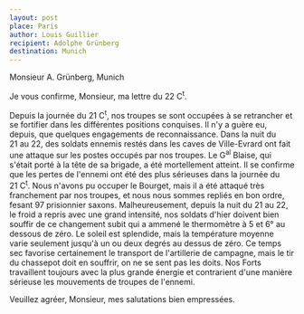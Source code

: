 ```yaml
---
layout: post
place: Paris
author: Louis Guillier
recipient: Adolphe Grünberg
destination: Munich
---
```


Monsieur A. Grünberg, Munich


Je vous confirme, Monsieur, ma lettre du 22 C<sup>t</sup>.

Depuis la journée du 21 C<sup>t</sup>, nos troupes se sont occupées à se
retrancher et se fortifier dans les différentes positions conquises.
Il n'y a guère eu, depuis, que quelques engagements de reconnaissance.
Dans la nuit du 21 au 22, des soldats ennemis restés dans les caves de
Ville-Evrard ont fait une attaque sur les postes occupés par nos troupes.
Le G<sup>al</sup> Blaise, qui s'était porté à la tête de sa brigade, a été
mortellement atteint.
Il se confirme que les pertes de l'ennemi ont été des plus sérieuses dans la
journée du 21 C<sup>t</sup>.
Nous n'avons pu occuper le Bourget, mais il a été attaqué très franchement par
nos troupes, et nous nous sommes repliés en bon ordre, fesant 97 prisionnier
saxons.
Malheureusement, depuis la nuit du 21 au 22, le froid a repris avec une grand
intensité, nos soldats d'hier doivent bien souffir de ce changement subit qui
a ammené le thermomètre à 5 et 6° au dessous de zéro.
Le soleil est splendide, mais la température moyenne varie seulement jusqu'à un
ou deux degrés au dessus de zéro.
Ce temps sec favorise certainement le transport de l'artillerie de campagne,
mais le tir du chassepot doit en souffrir, on ne se sent pas les doits.
Nos Forts travaillent toujours avec la plus grande énergie et contrarient d'une
manière sérieuse les mouvements de troupes de l'ennemi.


Veuillez agréer, Monsieur, mes salutations bien empressées.
